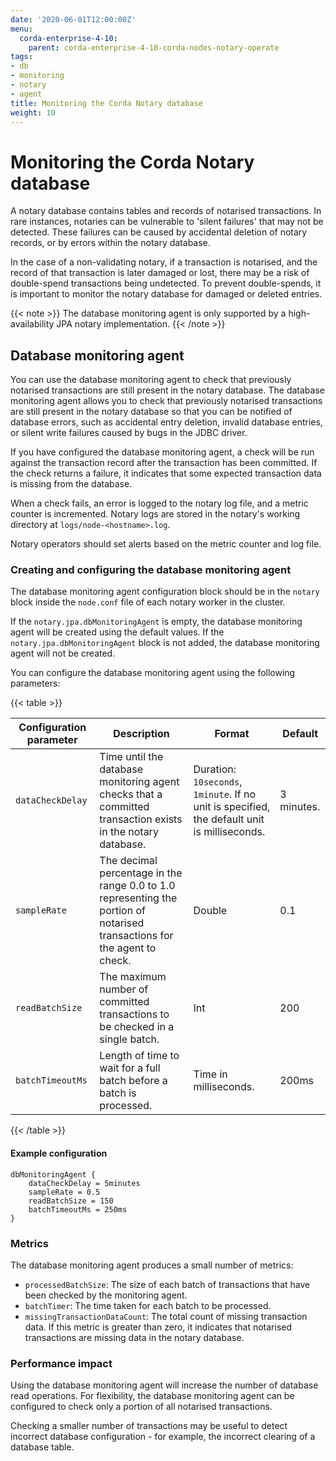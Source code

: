 ```yaml
---
date: '2020-06-01T12:00:00Z'
menu:
  corda-enterprise-4-10:
    parent: corda-enterprise-4-10-corda-nodes-notary-operate
tags:
- db
- monitoring
- notary
- agent
title: Monitoring the Corda Notary database
weight: 10
---
```


# Monitoring the Corda Notary database

A notary database contains tables and records of notarised transactions. In rare instances, notaries can be vulnerable
to 'silent failures' that may not be detected. These failures can be caused by accidental deletion of notary records,
or by errors within the notary database.

In the case of a non-validating notary, if a transaction is notarised, and the record of that transaction is later damaged or lost,
there may be a risk of double-spend transactions being undetected. To prevent double-spends, it is important to monitor the notary database
for damaged or deleted entries.

{{< note >}}
The database monitoring agent is only supported by a high-availability JPA notary implementation.
{{< /note >}}

## Database monitoring agent

You can use the database monitoring agent to check that previously notarised transactions are still present in the notary
database. The database monitoring agent allows you to check that previously notarised transactions are still present in
the notary database so that you can be notified of database errors, such as accidental entry deletion, invalid database
entries, or silent write failures caused by bugs in the JDBC driver.

If you have configured the database monitoring agent, a check will be run against the transaction record after the
transaction has been committed. If the check returns a failure, it indicates that some expected transaction data is
missing from the database.

When a check fails, an error is logged to the notary log file, and a metric counter is incremented. Notary logs are stored in
the notary's working directory at `logs/node-<hostname>.log`.

Notary operators should set alerts based on the metric counter and log file.

### Creating and configuring the database monitoring agent

The database monitoring agent configuration block should be in the `notary` block inside the `node.conf` file of each notary worker in the cluster.

If the `notary.jpa.dbMonitoringAgent` is empty, the database monitoring agent will be created using the default values. If the `notary.jpa.dbMonitoringAgent` block is not added, the database monitoring agent will not be created.

You can configure the database monitoring agent using the following parameters:

{{< table >}}

|Configuration parameter|Description|Format|Default|
|-----------------------|-----------|------|-------|
|`dataCheckDelay`|Time until the database monitoring agent checks that a committed transaction exists in the notary database.|Duration: `10seconds`, `1minute`. If no unit is specified, the default unit is milliseconds.|3 minutes.|
|`sampleRate`|The decimal percentage in the range 0.0 to 1.0 representing the portion of notarised transactions for the agent to check.|Double|0.1|
|`readBatchSize`|The maximum number of committed transactions to be checked in a single batch.|Int|200|
|`batchTimeoutMs`| Length of time to wait for a full batch before a batch is processed.|Time in milliseconds.|200ms|

{{< /table >}}

#### Example configuration

```
dbMonitoringAgent {
    dataCheckDelay = 5minutes
    sampleRate = 0.5
    readBatchSize = 150
    batchTimeoutMs = 250ms
}
```

### Metrics

The database monitoring agent produces a small number of metrics:
- `processedBatchSize`: The size of each batch of transactions that have been checked by the monitoring agent.
- `batchTimer`: The time taken for each batch to be processed.
- `missingTransactionDataCount`: The total count of missing transaction data. If this metric is greater than zero, it
indicates that notarised transactions are missing data in the notary database.

### Performance impact

Using the database monitoring agent will increase the number of database read operations. For flexibility, the database monitoring agent
can be configured to check only a portion of all notarised transactions.

Checking a smaller number of transactions may be useful to detect incorrect database configuration - for example, the incorrect clearing of a database table.
